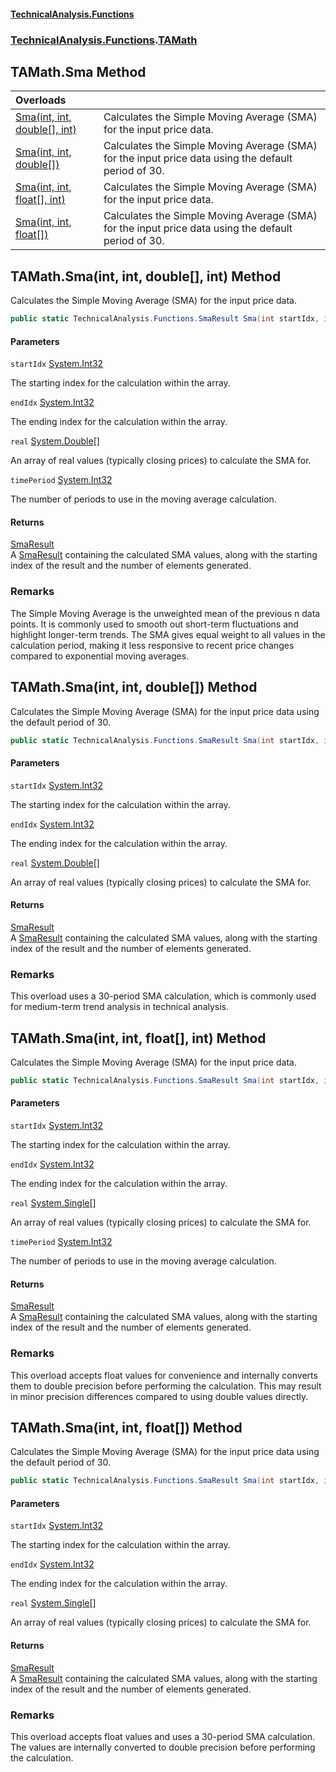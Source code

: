 #### [TechnicalAnalysis\.Functions](Atypical.TechnicalAnalysis.Functions.md 'Atypical\.TechnicalAnalysis\.Functions')
### [TechnicalAnalysis\.Functions](Atypical.TechnicalAnalysis.Functions.md#TechnicalAnalysis.Functions 'TechnicalAnalysis\.Functions').[TAMath](TAMath.md 'TechnicalAnalysis\.Functions\.TAMath')

## TAMath\.Sma Method

| Overloads | |
| :--- | :--- |
| [Sma\(int, int, double\[\], int\)](TAMath.Sma.md#TechnicalAnalysis.Functions.TAMath.Sma(int,int,double[],int) 'TechnicalAnalysis\.Functions\.TAMath\.Sma\(int, int, double\[\], int\)') | Calculates the Simple Moving Average \(SMA\) for the input price data\. |
| [Sma\(int, int, double\[\]\)](TAMath.Sma.md#TechnicalAnalysis.Functions.TAMath.Sma(int,int,double[]) 'TechnicalAnalysis\.Functions\.TAMath\.Sma\(int, int, double\[\]\)') | Calculates the Simple Moving Average \(SMA\) for the input price data using the default period of 30\. |
| [Sma\(int, int, float\[\], int\)](TAMath.Sma.md#TechnicalAnalysis.Functions.TAMath.Sma(int,int,float[],int) 'TechnicalAnalysis\.Functions\.TAMath\.Sma\(int, int, float\[\], int\)') | Calculates the Simple Moving Average \(SMA\) for the input price data\. |
| [Sma\(int, int, float\[\]\)](TAMath.Sma.md#TechnicalAnalysis.Functions.TAMath.Sma(int,int,float[]) 'TechnicalAnalysis\.Functions\.TAMath\.Sma\(int, int, float\[\]\)') | Calculates the Simple Moving Average \(SMA\) for the input price data using the default period of 30\. |

<a name='TechnicalAnalysis.Functions.TAMath.Sma(int,int,double[],int)'></a>

## TAMath\.Sma\(int, int, double\[\], int\) Method

Calculates the Simple Moving Average \(SMA\) for the input price data\.

```csharp
public static TechnicalAnalysis.Functions.SmaResult Sma(int startIdx, int endIdx, double[] real, int timePeriod);
```
#### Parameters

<a name='TechnicalAnalysis.Functions.TAMath.Sma(int,int,double[],int).startIdx'></a>

`startIdx` [System\.Int32](https://docs.microsoft.com/en-us/dotnet/api/System.Int32 'System\.Int32')

The starting index for the calculation within the array\.

<a name='TechnicalAnalysis.Functions.TAMath.Sma(int,int,double[],int).endIdx'></a>

`endIdx` [System\.Int32](https://docs.microsoft.com/en-us/dotnet/api/System.Int32 'System\.Int32')

The ending index for the calculation within the array\.

<a name='TechnicalAnalysis.Functions.TAMath.Sma(int,int,double[],int).real'></a>

`real` [System\.Double](https://docs.microsoft.com/en-us/dotnet/api/System.Double 'System\.Double')[\[\]](https://docs.microsoft.com/en-us/dotnet/api/System.Array 'System\.Array')

An array of real values \(typically closing prices\) to calculate the SMA for\.

<a name='TechnicalAnalysis.Functions.TAMath.Sma(int,int,double[],int).timePeriod'></a>

`timePeriod` [System\.Int32](https://docs.microsoft.com/en-us/dotnet/api/System.Int32 'System\.Int32')

The number of periods to use in the moving average calculation\.

#### Returns
[SmaResult](SmaResult.md 'TechnicalAnalysis\.Functions\.SmaResult')  
A [SmaResult](SmaResult.md 'TechnicalAnalysis\.Functions\.SmaResult') containing the calculated SMA values, 
along with the starting index of the result and the number of elements generated\.

### Remarks
The Simple Moving Average is the unweighted mean of the previous n data points\.
It is commonly used to smooth out short\-term fluctuations and highlight longer\-term trends\.
The SMA gives equal weight to all values in the calculation period, making it less
responsive to recent price changes compared to exponential moving averages\.

<a name='TechnicalAnalysis.Functions.TAMath.Sma(int,int,double[])'></a>

## TAMath\.Sma\(int, int, double\[\]\) Method

Calculates the Simple Moving Average \(SMA\) for the input price data using the default period of 30\.

```csharp
public static TechnicalAnalysis.Functions.SmaResult Sma(int startIdx, int endIdx, double[] real);
```
#### Parameters

<a name='TechnicalAnalysis.Functions.TAMath.Sma(int,int,double[]).startIdx'></a>

`startIdx` [System\.Int32](https://docs.microsoft.com/en-us/dotnet/api/System.Int32 'System\.Int32')

The starting index for the calculation within the array\.

<a name='TechnicalAnalysis.Functions.TAMath.Sma(int,int,double[]).endIdx'></a>

`endIdx` [System\.Int32](https://docs.microsoft.com/en-us/dotnet/api/System.Int32 'System\.Int32')

The ending index for the calculation within the array\.

<a name='TechnicalAnalysis.Functions.TAMath.Sma(int,int,double[]).real'></a>

`real` [System\.Double](https://docs.microsoft.com/en-us/dotnet/api/System.Double 'System\.Double')[\[\]](https://docs.microsoft.com/en-us/dotnet/api/System.Array 'System\.Array')

An array of real values \(typically closing prices\) to calculate the SMA for\.

#### Returns
[SmaResult](SmaResult.md 'TechnicalAnalysis\.Functions\.SmaResult')  
A [SmaResult](SmaResult.md 'TechnicalAnalysis\.Functions\.SmaResult') containing the calculated SMA values, 
along with the starting index of the result and the number of elements generated\.

### Remarks
This overload uses a 30\-period SMA calculation, which is commonly used for medium\-term
trend analysis in technical analysis\.

<a name='TechnicalAnalysis.Functions.TAMath.Sma(int,int,float[],int)'></a>

## TAMath\.Sma\(int, int, float\[\], int\) Method

Calculates the Simple Moving Average \(SMA\) for the input price data\.

```csharp
public static TechnicalAnalysis.Functions.SmaResult Sma(int startIdx, int endIdx, float[] real, int timePeriod);
```
#### Parameters

<a name='TechnicalAnalysis.Functions.TAMath.Sma(int,int,float[],int).startIdx'></a>

`startIdx` [System\.Int32](https://docs.microsoft.com/en-us/dotnet/api/System.Int32 'System\.Int32')

The starting index for the calculation within the array\.

<a name='TechnicalAnalysis.Functions.TAMath.Sma(int,int,float[],int).endIdx'></a>

`endIdx` [System\.Int32](https://docs.microsoft.com/en-us/dotnet/api/System.Int32 'System\.Int32')

The ending index for the calculation within the array\.

<a name='TechnicalAnalysis.Functions.TAMath.Sma(int,int,float[],int).real'></a>

`real` [System\.Single](https://docs.microsoft.com/en-us/dotnet/api/System.Single 'System\.Single')[\[\]](https://docs.microsoft.com/en-us/dotnet/api/System.Array 'System\.Array')

An array of real values \(typically closing prices\) to calculate the SMA for\.

<a name='TechnicalAnalysis.Functions.TAMath.Sma(int,int,float[],int).timePeriod'></a>

`timePeriod` [System\.Int32](https://docs.microsoft.com/en-us/dotnet/api/System.Int32 'System\.Int32')

The number of periods to use in the moving average calculation\.

#### Returns
[SmaResult](SmaResult.md 'TechnicalAnalysis\.Functions\.SmaResult')  
A [SmaResult](SmaResult.md 'TechnicalAnalysis\.Functions\.SmaResult') containing the calculated SMA values, 
along with the starting index of the result and the number of elements generated\.

### Remarks
This overload accepts float values for convenience and internally converts them to double precision
before performing the calculation\. This may result in minor precision differences compared to 
using double values directly\.

<a name='TechnicalAnalysis.Functions.TAMath.Sma(int,int,float[])'></a>

## TAMath\.Sma\(int, int, float\[\]\) Method

Calculates the Simple Moving Average \(SMA\) for the input price data using the default period of 30\.

```csharp
public static TechnicalAnalysis.Functions.SmaResult Sma(int startIdx, int endIdx, float[] real);
```
#### Parameters

<a name='TechnicalAnalysis.Functions.TAMath.Sma(int,int,float[]).startIdx'></a>

`startIdx` [System\.Int32](https://docs.microsoft.com/en-us/dotnet/api/System.Int32 'System\.Int32')

The starting index for the calculation within the array\.

<a name='TechnicalAnalysis.Functions.TAMath.Sma(int,int,float[]).endIdx'></a>

`endIdx` [System\.Int32](https://docs.microsoft.com/en-us/dotnet/api/System.Int32 'System\.Int32')

The ending index for the calculation within the array\.

<a name='TechnicalAnalysis.Functions.TAMath.Sma(int,int,float[]).real'></a>

`real` [System\.Single](https://docs.microsoft.com/en-us/dotnet/api/System.Single 'System\.Single')[\[\]](https://docs.microsoft.com/en-us/dotnet/api/System.Array 'System\.Array')

An array of real values \(typically closing prices\) to calculate the SMA for\.

#### Returns
[SmaResult](SmaResult.md 'TechnicalAnalysis\.Functions\.SmaResult')  
A [SmaResult](SmaResult.md 'TechnicalAnalysis\.Functions\.SmaResult') containing the calculated SMA values, 
along with the starting index of the result and the number of elements generated\.

### Remarks
This overload accepts float values and uses a 30\-period SMA calculation\.
The values are internally converted to double precision before performing the calculation\.